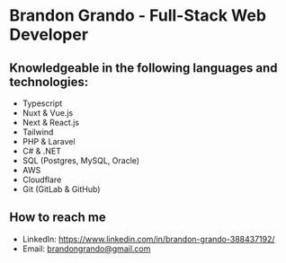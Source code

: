 # Brandon Grando - Full-Stack Web Developer
  
  
## Knowledgeable in the following languages and technologies:
- Typescript
- Nuxt & Vue.js
- Next & React.js
- Tailwind
- PHP & Laravel
- C# & .NET
- SQL (Postgres, MySQL, Oracle)
- AWS
- Cloudflare
- Git (GitLab & GitHub)


## How to reach me
- LinkedIn: https://www.linkedin.com/in/brandon-grando-388437192/
- Email: brandongrando@gmail.com

<!---
bgrando24/bgrando24 is a ✨ special ✨ repository because its `README.md` (this file) appears on your GitHub profile.
You can click the Preview link to take a look at your changes.
--->
